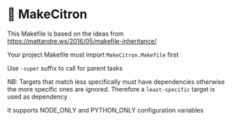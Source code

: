 # 🍋 MakeCitron

This Makefile is based on the ideas from https://mattandre.ws/2016/05/makefile-inheritance/

Your project Makefile must import `MakeCitron.Makefile` first

Use `-super` suffix to call for parent tasks

NB: Targets that match less specifically must have dependencies otherwise the more specific ones are ignored.
Therefore a `least-specific` target is used as dependency

It supports NODE_ONLY and PYTHON_ONLY configuration variables
